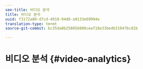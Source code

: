 ```yaml
---
seo-title: 비디오 분석
title: 비디오 분석
uuid: f3172a80-d7cd-4910-94d8-a9133e69994e
translation-type: tm+mt
source-git-commit: bc35da8b258056809ceaf18e33bed631047bc81b

---
```



# 비디오 분석 {#video-analytics}


